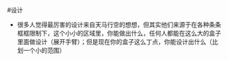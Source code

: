 #设计 

- 很多人觉得最厉害的设计来自天马行空的想想，但其实他们来源于在各种条条框框限制下，这个小小的区域里，你能做出什么，任何人都能在这么大的盒子里面做设计（展开手臂）；但是现在你的盒子这么丁点，你能设计出什么（比划一个小的范围）